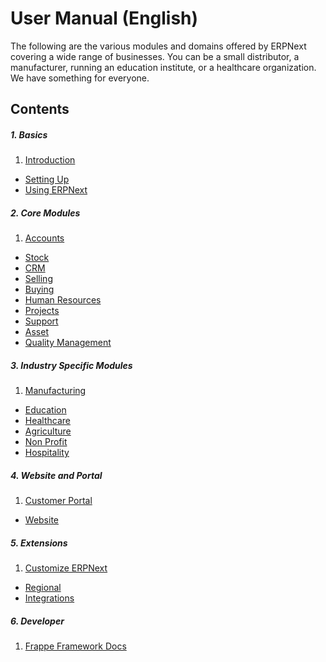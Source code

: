 <!-- add-breadcrumbs -->
<!-- title: ERPNext User Manual (English) -->

# User Manual (English)
The following are the various modules and domains offered by ERPNext covering a wide range of businesses. You can be a small distributor, a manufacturer, running an education institute, or a healthcare organization. We have something for everyone.

## Contents
##### 1. Basics
1. [Introduction](/docs/user/manual/en/introduction)
- [Setting Up](/docs/user/manual/en/setting-up)
- [Using ERPNext](/docs/user/manual/en/using-erpnext)

##### 2. Core Modules
1. [Accounts](/docs/user/manual/en/accounts)
- [Stock](/docs/user/manual/en/stock)
- [CRM](/docs/user/manual/en/CRM)
- [Selling](/docs/user/manual/en/selling)
- [Buying](/docs/user/manual/en/buying)
- [Human Resources](/docs/user/manual/en/human-resources)
- [Projects](/docs/user/manual/en/projects)
- [Support](/docs/user/manual/en/support)
- [Asset](/docs/user/manual/en/asset)
- [Quality Management](/docs/user/manual/en/quality-management)

##### 3. Industry Specific Modules
1. [Manufacturing](/docs/user/manual/en/manufacturing)
- [Education](/docs/user/manual/en/education)
- [Healthcare](/docs/user/manual/en/healthcare)
- [Agriculture](/docs/user/manual/en/agriculture)
- [Non Profit](/docs/user/manual/en/non_profit)
- [Hospitality](/docs/user/manual/en/hospitality)

##### 4. Website and Portal
1. [Customer Portal](/docs/user/manual/en/customer-portal)
- [Website](/docs/user/manual/en/website)

##### 5. Extensions
1. [Customize ERPNext](/docs/user/manual/en/customize-erpnext)
- [Regional](/docs/user/manual/en/regional)
- [Integrations](/docs/user/manual/en/erpnext_integration)

##### 6. Developer
1. [Frappe Framework Docs](https://frappe.io/docs/)
